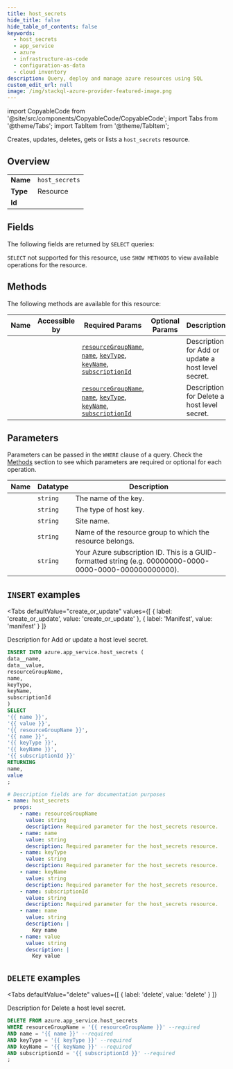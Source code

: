 ```yaml
--- 
title: host_secrets
hide_title: false
hide_table_of_contents: false
keywords:
  - host_secrets
  - app_service
  - azure
  - infrastructure-as-code
  - configuration-as-data
  - cloud inventory
description: Query, deploy and manage azure resources using SQL
custom_edit_url: null
image: /img/stackql-azure-provider-featured-image.png
---
```


import CopyableCode from '@site/src/components/CopyableCode/CopyableCode';
import Tabs from '@theme/Tabs';
import TabItem from '@theme/TabItem';

Creates, updates, deletes, gets or lists a <code>host_secrets</code> resource.

## Overview
<table><tbody>
<tr><td><b>Name</b></td><td><code>host_secrets</code></td></tr>
<tr><td><b>Type</b></td><td>Resource</td></tr>
<tr><td><b>Id</b></td><td><CopyableCode code="azure.app_service.host_secrets" /></td></tr>
</tbody></table>

## Fields

The following fields are returned by `SELECT` queries:

`SELECT` not supported for this resource, use `SHOW METHODS` to view available operations for the resource.


## Methods

The following methods are available for this resource:

<table>
<thead>
    <tr>
    <th>Name</th>
    <th>Accessible by</th>
    <th>Required Params</th>
    <th>Optional Params</th>
    <th>Description</th>
    </tr>
</thead>
<tbody>
<tr>
    <td><a href="#create_or_update"><CopyableCode code="create_or_update" /></a></td>
    <td><CopyableCode code="insert" /></td>
    <td><a href="#parameter-resourceGroupName"><code>resourceGroupName</code></a>, <a href="#parameter-name"><code>name</code></a>, <a href="#parameter-keyType"><code>keyType</code></a>, <a href="#parameter-keyName"><code>keyName</code></a>, <a href="#parameter-subscriptionId"><code>subscriptionId</code></a></td>
    <td></td>
    <td>Description for Add or update a host level secret.</td>
</tr>
<tr>
    <td><a href="#delete"><CopyableCode code="delete" /></a></td>
    <td><CopyableCode code="delete" /></td>
    <td><a href="#parameter-resourceGroupName"><code>resourceGroupName</code></a>, <a href="#parameter-name"><code>name</code></a>, <a href="#parameter-keyType"><code>keyType</code></a>, <a href="#parameter-keyName"><code>keyName</code></a>, <a href="#parameter-subscriptionId"><code>subscriptionId</code></a></td>
    <td></td>
    <td>Description for Delete a host level secret.</td>
</tr>
</tbody>
</table>

## Parameters

Parameters can be passed in the `WHERE` clause of a query. Check the [Methods](#methods) section to see which parameters are required or optional for each operation.

<table>
<thead>
    <tr>
    <th>Name</th>
    <th>Datatype</th>
    <th>Description</th>
    </tr>
</thead>
<tbody>
<tr id="parameter-keyName">
    <td><CopyableCode code="keyName" /></td>
    <td><code>string</code></td>
    <td>The name of the key.</td>
</tr>
<tr id="parameter-keyType">
    <td><CopyableCode code="keyType" /></td>
    <td><code>string</code></td>
    <td>The type of host key.</td>
</tr>
<tr id="parameter-name">
    <td><CopyableCode code="name" /></td>
    <td><code>string</code></td>
    <td>Site name.</td>
</tr>
<tr id="parameter-resourceGroupName">
    <td><CopyableCode code="resourceGroupName" /></td>
    <td><code>string</code></td>
    <td>Name of the resource group to which the resource belongs.</td>
</tr>
<tr id="parameter-subscriptionId">
    <td><CopyableCode code="subscriptionId" /></td>
    <td><code>string</code></td>
    <td>Your Azure subscription ID. This is a GUID-formatted string (e.g. 00000000-0000-0000-0000-000000000000).</td>
</tr>
</tbody>
</table>

## `INSERT` examples

<Tabs
    defaultValue="create_or_update"
    values={[
        { label: 'create_or_update', value: 'create_or_update' },
        { label: 'Manifest', value: 'manifest' }
    ]}
>
<TabItem value="create_or_update">

Description for Add or update a host level secret.

```sql
INSERT INTO azure.app_service.host_secrets (
data__name,
data__value,
resourceGroupName,
name,
keyType,
keyName,
subscriptionId
)
SELECT 
'{{ name }}',
'{{ value }}',
'{{ resourceGroupName }}',
'{{ name }}',
'{{ keyType }}',
'{{ keyName }}',
'{{ subscriptionId }}'
RETURNING
name,
value
;
```
</TabItem>
<TabItem value="manifest">

```yaml
# Description fields are for documentation purposes
- name: host_secrets
  props:
    - name: resourceGroupName
      value: string
      description: Required parameter for the host_secrets resource.
    - name: name
      value: string
      description: Required parameter for the host_secrets resource.
    - name: keyType
      value: string
      description: Required parameter for the host_secrets resource.
    - name: keyName
      value: string
      description: Required parameter for the host_secrets resource.
    - name: subscriptionId
      value: string
      description: Required parameter for the host_secrets resource.
    - name: name
      value: string
      description: |
        Key name
    - name: value
      value: string
      description: |
        Key value
```
</TabItem>
</Tabs>


## `DELETE` examples

<Tabs
    defaultValue="delete"
    values={[
        { label: 'delete', value: 'delete' }
    ]}
>
<TabItem value="delete">

Description for Delete a host level secret.

```sql
DELETE FROM azure.app_service.host_secrets
WHERE resourceGroupName = '{{ resourceGroupName }}' --required
AND name = '{{ name }}' --required
AND keyType = '{{ keyType }}' --required
AND keyName = '{{ keyName }}' --required
AND subscriptionId = '{{ subscriptionId }}' --required
;
```
</TabItem>
</Tabs>
